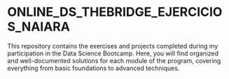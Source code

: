 # ONLINE_DS_THEBRIDGE_EJERCICIOS_NAIARA
This repository contains the exercises and projects completed during my participation in the Data Science Bootcamp. Here, you will find organized and well-documented solutions for each module of the program, covering everything from basic foundations to advanced techniques.
